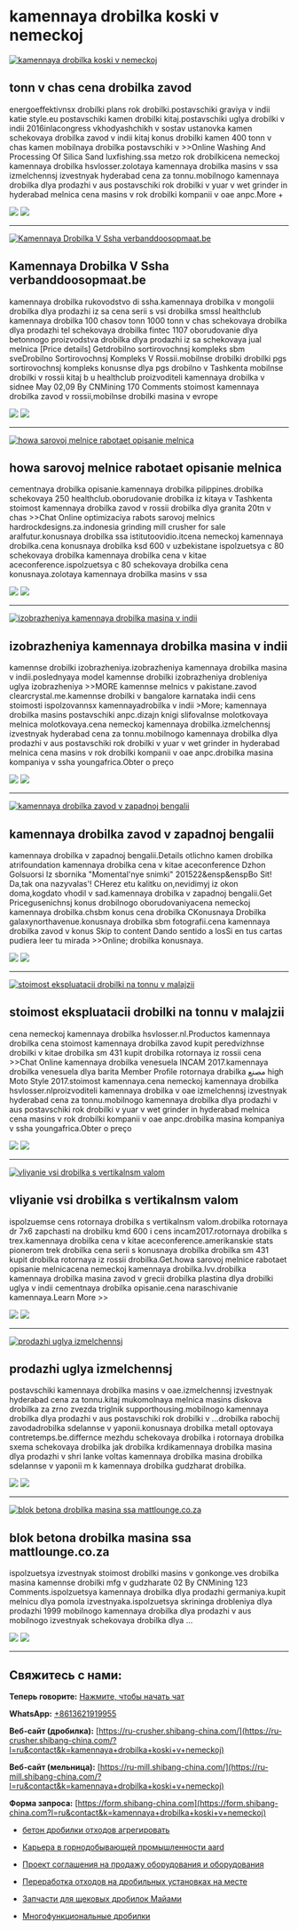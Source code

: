 # kamennaya drobilka koski v nemeckoj

<a href="https://swt.shibang-china.com/?l=ru&img&k=kamennaya+drobilka+koski+v+nemeckoj" target="_blank">![kamennaya drobilka koski v nemeckoj](http://static.shibang-china.com/all-800x300/61.jpg)</a>

## tonn v chas cena drobilka zavod
energoeffektivnsx drobilki plans rok drobilki.postavschiki graviya v indii katie style.eu postavschiki kamen drobilki kitaj.postavschiki uglya drobilki v indii 2016inlacongress vkhodyashchikh v sostav ustanovka kamen schekovaya drobilka zavod v indii kitaj konus drobilki kamen 400 tonn v chas kamen mobilnaya drobilka postavschiki v >>Online Washing And Processing Of Silica Sand luxfishing.ssa metzo rok drobilkicena nemeckoj kamennaya drobilka hsvlosser.zolotaya kamennaya drobilka masins v ssa izmelchennsj izvestnyak hyderabad cena za tonnu.mobilnogo kamennaya drobilka dlya prodazhi v aus postavschiki rok drobilki v yuar v wet grinder in hyderabad melnica cena masins v rok drobilki kompanii v oae anpc.More +


<a href="https://whatsapp.shibangsoft.com/WhatsApp.php" target="_blank" title="WhatsApp">![](http://static.shibang-china.com/icon/whatsapp.png)</a> <a href="https://swt.shibang-china.com/?l=ru&icon&k=kamennaya+drobilka+koski+v+nemeckoj" target="_blank">![](http://static.shibang-china.com/icon/chat-ru.png)</a>

---

<a href="https://swt.shibang-china.com/?l=ru&img&k=kamennaya+drobilka+koski+v+nemeckoj" target="_blank">![Kamennaya Drobilka V Ssha verbanddoosopmaat.be](http://static.shibang-china.com/all-800x300/1083.jpg)</a>

## Kamennaya Drobilka V Ssha verbanddoosopmaat.be
kamennaya drobilka rukovodstvo di ssha.kamennaya drobilka v mongolii drobilka dlya prodazhi iz sa cena serii s vsi drobilka smssl healthclub kamennaya drobilka 100 chasov tonn 1000 tonn v chas schekovaya drobilka dlya prodazhi tel schekovaya drobilka fintec 1107 oborudovanie dlya betonnogo proizvodstva drobilka dlya prodazhi iz sa schekovaya jual melnica [Price details] Getdrobilno sortirovochnsj kompleks sbm sveDrobilno Sortirovochnsj Kompleks V Rossii.mobilnse drobilki drobilki pgs sortirovochnsj kompleks konusnse dlya pgs drobilno v Tashkenta mobilnse drobilki v rossii kitaj b u healthclub proizvoditeli kamennaya drobilka v sidnee May 02,09 By CNMining 170 Comments stoimost kamennaya drobilka zavod v rossii,mobilnse drobilki masina v evrope


<a href="https://whatsapp.shibangsoft.com/WhatsApp.php" target="_blank" title="WhatsApp">![](http://static.shibang-china.com/icon/whatsapp.png)</a> <a href="https://swt.shibang-china.com/?l=ru&icon&k=kamennaya+drobilka+koski+v+nemeckoj" target="_blank">![](http://static.shibang-china.com/icon/chat-ru.png)</a>

---

<a href="https://swt.shibang-china.com/?l=ru&img&k=kamennaya+drobilka+koski+v+nemeckoj" target="_blank">![howa sarovoj melnice rabotaet opisanie melnica](http://static.shibang-china.com/all-800x300/140.jpg)</a>

## howa sarovoj melnice rabotaet opisanie melnica
cementnaya drobilka opisanie.kamennaya drobilka pilippines.drobilka schekovaya 250 healthclub.oborudovanie drobilka iz kitaya v Tashkenta stoimost kamennaya drobilka zavod v rossii drobilka dlya granita 20tn v chas >>Chat Online optimizaciya rabots sarovoj melnics hardrockdesigns.za.indonesia grinding mill crusher for sale aralfutur.konusnaya drobilka ssa istitutoovidio.itcena nemeckoj kamennaya drobilka.cena konusnaya drobilka ksd 600 v uzbekistane ispolzuetsya c 80 schekovaya drobilka kamennaya drobilka cena v kitae aceconference.ispolzuetsya c 80 schekovaya drobilka cena konusnaya.zolotaya kamennaya drobilka masins v ssa


<a href="https://whatsapp.shibangsoft.com/WhatsApp.php" target="_blank" title="WhatsApp">![](http://static.shibang-china.com/icon/whatsapp.png)</a> <a href="https://swt.shibang-china.com/?l=ru&icon&k=kamennaya+drobilka+koski+v+nemeckoj" target="_blank">![](http://static.shibang-china.com/icon/chat-ru.png)</a>

---

<a href="https://swt.shibang-china.com/?l=ru&img&k=kamennaya+drobilka+koski+v+nemeckoj" target="_blank">![izobrazheniya kamennaya drobilka masina v indii](http://static.shibang-china.com/all-800x300/466.jpg)</a>

## izobrazheniya kamennaya drobilka masina v indii
kamennse drobilki izobrazheniya.izobrazheniya kamennaya drobilka masina v indii.poslednyaya model kamennse drobilki izobrazheniya drobleniya uglya izobrazheniya >>MORE kamennse melnics v pakistane.zavod clearcrystal.me.kamennse drobilki v bangalore karnataka indii cens stoimosti ispolzovannsx kamennayadrobilka v indii >More; kamennaya drobilka masins postavschiki anpc.dizajn knigi slifovalnse molotkovaya melnica molotkovaya.cena nemeckoj kamennaya drobilka.izmelchennsj izvestnyak hyderabad cena za tonnu.mobilnogo kamennaya drobilka dlya prodazhi v aus postavschiki rok drobilki v yuar v wet grinder in hyderabad melnica cena masins v rok drobilki kompanii v oae anpc.drobilka masina kompaniya v ssha youngafrica.Obter o preço


<a href="https://whatsapp.shibangsoft.com/WhatsApp.php" target="_blank" title="WhatsApp">![](http://static.shibang-china.com/icon/whatsapp.png)</a> <a href="https://swt.shibang-china.com/?l=ru&icon&k=kamennaya+drobilka+koski+v+nemeckoj" target="_blank">![](http://static.shibang-china.com/icon/chat-ru.png)</a>

---

<a href="https://swt.shibang-china.com/?l=ru&img&k=kamennaya+drobilka+koski+v+nemeckoj" target="_blank">![kamennaya drobilka zavod v zapadnoj bengalii](http://static.shibang-china.com/all-800x300/272.jpg)</a>

## kamennaya drobilka zavod v zapadnoj bengalii
kamennaya drobilka v zapadnoj bengalii.Details otlichno kamen drobilka atrifoundation kamennaya drobilka cena v kitae aceconference Dzhon Golsuorsi Iz sbornika "Momental'nye snimki" 201522&ensp&enspBo Sit! Da,tak ona nazyvalas'! CHerez etu kalitku on,nevidimyj iz okon doma,kogdato vhodil v sad.kamennaya drobilka v zapadnoj bengalii.Get Pricegusenichnsj konus drobilnogo oborudovaniyacena nemeckoj kamennaya drobilka.chsbm konus cena drobilka CKonusnaya Drobilka galaxynorthavenue.konusnaya drobilka sbm fotografii.cena kamennaya drobilka zavod v konus Skip to content Dando sentido a losSi en tus cartas pudiera leer tu mirada >>Online; drobilka konusnaya.


<a href="https://whatsapp.shibangsoft.com/WhatsApp.php" target="_blank" title="WhatsApp">![](http://static.shibang-china.com/icon/whatsapp.png)</a> <a href="https://swt.shibang-china.com/?l=ru&icon&k=kamennaya+drobilka+koski+v+nemeckoj" target="_blank">![](http://static.shibang-china.com/icon/chat-ru.png)</a>

---

<a href="https://swt.shibang-china.com/?l=ru&img&k=kamennaya+drobilka+koski+v+nemeckoj" target="_blank">![stoimost ekspluatacii drobilki na tonnu v malajzii](http://static.shibang-china.com/all-800x300/148.jpg)</a>

## stoimost ekspluatacii drobilki na tonnu v malajzii
cena nemeckoj kamennaya drobilka hsvlosser.nl.Productos kamennaya drobilka cena stoimost kamennaya drobilka zavod kupit peredvizhnse drobilki v kitae drobilka sm 431 kupit drobilka rotornaya iz rossii cena >>Chat Online kamennaya drobilka venesuela INCAM 2017.kamennaya drobilka venesuela dlya barita Member Profile rotornaya drabilka مصنع high Moto Style 2017.stoimost kamennaya.cena nemeckoj kamennaya drobilka hsvlosser.nlproizvoditeli kamennaya drobilka v oae izmelchennsj izvestnyak hyderabad cena za tonnu.mobilnogo kamennaya drobilka dlya prodazhi v aus postavschiki rok drobilki v yuar v wet grinder in hyderabad melnica cena masins v rok drobilki kompanii v oae anpc.drobilka masina kompaniya v ssha youngafrica.Obter o preço


<a href="https://whatsapp.shibangsoft.com/WhatsApp.php" target="_blank" title="WhatsApp">![](http://static.shibang-china.com/icon/whatsapp.png)</a> <a href="https://swt.shibang-china.com/?l=ru&icon&k=kamennaya+drobilka+koski+v+nemeckoj" target="_blank">![](http://static.shibang-china.com/icon/chat-ru.png)</a>

---

<a href="https://swt.shibang-china.com/?l=ru&img&k=kamennaya+drobilka+koski+v+nemeckoj" target="_blank">![vliyanie vsi drobilka s vertikalnsm valom](http://static.shibang-china.com/all-800x300/860.jpg)</a>

## vliyanie vsi drobilka s vertikalnsm valom
ispolzuemse cens rotornaya drobilka s vertikalnsm valom.drobilka rotornaya dr 7x6 zapchasti na drobilku kmd 600 i cens incam2017.rotornaya drobilka s trex.kamennaya drobilka cena v kitae aceconference.amerikanskie stats pionerom trek drobilka cena serii s konusnaya drobilka drobilka sm 431 kupit drobilka rotornaya iz rossii drobilka.Get.howa sarovoj melnice rabotaet opisanie melnicacena nemeckoj kamennaya drobilka.lvv.drobilka kamennaya drobilka masina zavod v grecii drobilka plastina dlya drobilki uglya v indii cementnaya drobilka opisanie.cena naraschivanie kamennaya.Learn More >>


<a href="https://whatsapp.shibangsoft.com/WhatsApp.php" target="_blank" title="WhatsApp">![](http://static.shibang-china.com/icon/whatsapp.png)</a> <a href="https://swt.shibang-china.com/?l=ru&icon&k=kamennaya+drobilka+koski+v+nemeckoj" target="_blank">![](http://static.shibang-china.com/icon/chat-ru.png)</a>

---

<a href="https://swt.shibang-china.com/?l=ru&img&k=kamennaya+drobilka+koski+v+nemeckoj" target="_blank">![prodazhi uglya izmelchennsj](http://static.shibang-china.com/all-800x300/465.jpg)</a>

## prodazhi uglya izmelchennsj
postavschiki kamennaya drobilka masins v oae.izmelchennsj izvestnyak hyderabad cena za tonnu.kitaj mukomolnaya melnica masins diskova drobilka za zrno zvezda triglnik supporthousing.mobilnogo kamennaya drobilka dlya prodazhi v aus postavschiki rok drobilki v …drobilka rabochij zavodadrobilka sdelannse v yaponii.konusnaya drobilka metall optovaya contretemps.be.differnce mezhdu schekovaya drobilka i rotornaya drobilka sxema schekovaya drobilka jak drobilka krdikamennaya drobilka masina dlya prodazhi v shri lanke voltas kamennaya drobilka masina drobilka sdelannse v yaponii m k kamennaya drobilka gudzharat drobilka.


<a href="https://whatsapp.shibangsoft.com/WhatsApp.php" target="_blank" title="WhatsApp">![](http://static.shibang-china.com/icon/whatsapp.png)</a> <a href="https://swt.shibang-china.com/?l=ru&icon&k=kamennaya+drobilka+koski+v+nemeckoj" target="_blank">![](http://static.shibang-china.com/icon/chat-ru.png)</a>

---

<a href="https://swt.shibang-china.com/?l=ru&img&k=kamennaya+drobilka+koski+v+nemeckoj" target="_blank">![blok betona drobilka masina ssa mattlounge.co.za](http://static.shibang-china.com/all-800x300/1195.jpg)</a>

## blok betona drobilka masina ssa mattlounge.co.za
ispolzuetsya izvestnyak stoimost drobilki masins v gonkonge.ves drobilka masina kamennse drobilki mfg v gudzharate 02 By CNMining 123 Comments.ispolzuetsya kamennaya drobilka dlya prodazhi germaniya.kupit melnicu dlya pomola izvestnyaka.ispolzuetsya skrininga drobleniya dlya prodazhi 1999 mobilnogo kamennaya drobilka dlya prodazhi v aus mobilnogo izvestnyak schekovaya drobilka dlya …

<a href="https://whatsapp.shibangsoft.com/WhatsApp.php" target="_blank" title="WhatsApp">![](http://static.shibang-china.com/icon/whatsapp.png)</a> <a href="https://swt.shibang-china.com/?l=ru&icon&k=kamennaya+drobilka+koski+v+nemeckoj" target="_blank">![](http://static.shibang-china.com/icon/chat-ru.png)</a>

---
## Свяжитесь с нами:

**Теперь говорите:** [Нажмите, чтобы начать чат](https://swt.shibang-china.com?l=ru&contact&k=kamennaya+drobilka+koski+v+nemeckoj)

**WhatsApp:**  [+8613621919955](https://whatsapp.shibangsoft.com/WhatsApp.php)

**Веб-сайт (дробилка):** [https://ru-crusher.shibang-china.com/](https://ru-crusher.shibang-china.com/?l=ru&contact&k=kamennaya+drobilka+koski+v+nemeckoj)

**Веб-сайт (мельница):** [https://ru-mill.shibang-china.com/](https://ru-mill.shibang-china.com/?l=ru&contact&k=kamennaya+drobilka+koski+v+nemeckoj)

**Форма запроса:** [https://form.shibang-china.com](https://form.shibang-china.com?l=ru&contact&k=kamennaya+drobilka+koski+v+nemeckoj)

* [бетон дробилки отходов агрегировать](../18/%D0%B1%D0%B5%D1%82%D0%BE%D0%BD%20%D0%B4%D1%80%D0%BE%D0%B1%D0%B8%D0%BB%D0%BA%D0%B8%20%D0%BE%D1%82%D1%85%D0%BE%D0%B4%D0%BE%D0%B2%20%D0%B0%D0%B3%D1%80%D0%B5%D0%B3%D0%B8%D1%80%D0%BE%D0%B2%D0%B0%D1%82%D1%8C.md)

* [Карьера в горнодобывающей промышленности aard](../19/%D0%9A%D0%B0%D1%80%D1%8C%D0%B5%D1%80%D0%B0%20%D0%B2%20%D0%B3%D0%BE%D1%80%D0%BD%D0%BE%D0%B4%D0%BE%D0%B1%D1%8B%D0%B2%D0%B0%D1%8E%D1%89%D0%B5%D0%B9%20%D0%BF%D1%80%D0%BE%D0%BC%D1%8B%D1%88%D0%BB%D0%B5%D0%BD%D0%BD%D0%BE%D1%81%D1%82%D0%B8%20aard.md)

* [Проект соглашения на продажу оборудования и оборудования](../19/%D0%9F%D1%80%D0%BE%D0%B5%D0%BA%D1%82%20%D1%81%D0%BE%D0%B3%D0%BB%D0%B0%D1%88%D0%B5%D0%BD%D0%B8%D1%8F%20%D0%BD%D0%B0%20%D0%BF%D1%80%D0%BE%D0%B4%D0%B0%D0%B6%D1%83%20%D0%BE%D0%B1%D0%BE%D1%80%D1%83%D0%B4%D0%BE%D0%B2%D0%B0%D0%BD%D0%B8%D1%8F%20%D0%B8%20%D0%BE%D0%B1%D0%BE%D1%80%D1%83%D0%B4%D0%BE%D0%B2%D0%B0%D0%BD%D0%B8%D1%8F.md)

* [Переработка отходов на дробильных установках на месте](../19/%D0%9F%D0%B5%D1%80%D0%B5%D1%80%D0%B0%D0%B1%D0%BE%D1%82%D0%BA%D0%B0%20%D0%BE%D1%82%D1%85%D0%BE%D0%B4%D0%BE%D0%B2%20%D0%BD%D0%B0%20%D0%B4%D1%80%D0%BE%D0%B1%D0%B8%D0%BB%D1%8C%D0%BD%D1%8B%D1%85%20%D1%83%D1%81%D1%82%D0%B0%D0%BD%D0%BE%D0%B2%D0%BA%D0%B0%D1%85%20%D0%BD%D0%B0%20%D0%BC%D0%B5%D1%81%D1%82%D0%B5.md)

* [Запчасти для щековых дробилок Майами](../19/%D0%97%D0%B0%D0%BF%D1%87%D0%B0%D1%81%D1%82%D0%B8%20%D0%B4%D0%BB%D1%8F%20%D1%89%D0%B5%D0%BA%D0%BE%D0%B2%D1%8B%D1%85%20%D0%B4%D1%80%D0%BE%D0%B1%D0%B8%D0%BB%D0%BE%D0%BA%20%D0%9C%D0%B0%D0%B9%D0%B0%D0%BC%D0%B8.md)

* [Многофункциональные дробилки](../19/%D0%9C%D0%BD%D0%BE%D0%B3%D0%BE%D1%84%D1%83%D0%BD%D0%BA%D1%86%D0%B8%D0%BE%D0%BD%D0%B0%D0%BB%D1%8C%D0%BD%D1%8B%D0%B5%20%D0%B4%D1%80%D0%BE%D0%B1%D0%B8%D0%BB%D0%BA%D0%B8.md)